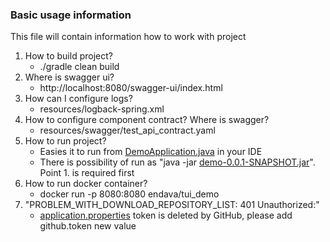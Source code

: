 ### Basic usage information

This file will contain information how to work with project

1. How to build project?
   * ./gradle clean build
2. Where is swagger ui?
   * http://localhost:8080/swagger-ui/index.html
3. How can I configure logs? 
   * resources/logback-spring.xml
4. How to configure component contract? Where is swagger?
   * resources/swagger/test_api_contract.yaml
5. How to run project?
   * Easies it to run from [DemoApplication.java](src%2Fmain%2Fjava%2Fcom%2Fendava%2Fdemo%2FDemoApplication.java) in your IDE
   * There is possibility of run as "java -jar [demo-0.0.1-SNAPSHOT.jar](build%2Flibs%2Fdemo-0.0.1-SNAPSHOT.jar)". Point 1. is required first
6. How to run docker container?
   * docker run -p 8080:8080 endava/tui_demo
7. "PROBLEM_WITH_DOWNLOAD_REPOSITORY_LIST: 401 Unauthorized:"
   * [application.properties](src%2Fmain%2Fresources%2Fapplication.properties) token is deleted by GitHub, please add github.token new value